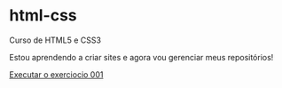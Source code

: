 # html-css
 Curso de HTML5 e CSS3

Estou aprendendo a criar sites e agora vou gerenciar meus repositórios!

<a href="https://saracelestino.github.io/html-css/ex001/index.html">Executar o exerciocio 001<a>